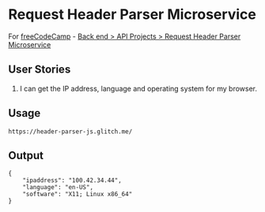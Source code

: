 # Request Header Parser Microservice

For [freeCodeCamp](http://freecodecamp.com) - [Back end > API Projects > Request Header Parser Microservice](https://www.freecodecamp.org/challenges/request-header-parser-microservice)

## User Stories

1. I can get the IP address, language and operating system for my browser.

## Usage

```
https://header-parser-js.glitch.me/
```

## Output

```
{
    "ipaddress": "100.42.34.44",
    "language": "en-US",
    "software": "X11; Linux x86_64"
}
```
